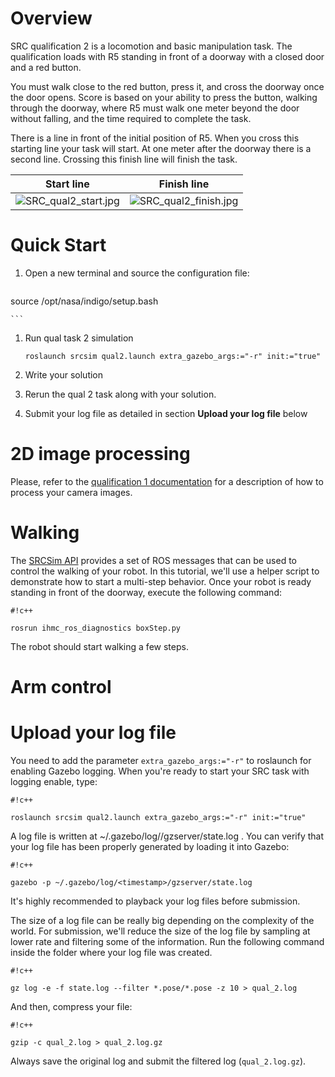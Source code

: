 # Overview

SRC qualification 2 is a locomotion and basic manipulation task. The qualification loads with R5 standing in front of a doorway with a closed door and a red button. 

You must walk close to the red button, press it, and cross the doorway once the door opens. Score is based on your ability to press the button, walking through the doorway, where R5 must walk one meter beyond the door without falling, and the time required to complete the task.

There is a line in front of the initial position of R5. When you cross this starting line your task will start. At one meter after the doorway there is a second line. Crossing this finish line will finish the task.

Start line | Finish line 
-----------|------------
![SRC_qual2_start.jpg](https://bitbucket.org/repo/xEbAAe/images/761926837-SRC_qual2_start.jpg) | ![SRC_qual2_finish.jpg](https://bitbucket.org/repo/xEbAAe/images/3413243251-SRC_qual2_finish.jpg)


# Quick Start

1. Open a new terminal and source the configuration file:

    ```
source /opt/nasa/indigo/setup.bash

    ```

1. Run qual task 2 simulation

    ```
    roslaunch srcsim qual2.launch extra_gazebo_args:="-r" init:="true"
    ```

1. Write your solution

1. Rerun the qual 2 task along with your solution.

1. Submit your log file as detailed in section **Upload your log file** below

# 2D image processing

Please, refer to the [qualification 1 documentation](https://bitbucket.org/osrf/srcsim/wiki/qual_task1) for a description of how to process your camera images.

# Walking

The [SRCSim API](https://bitbucket.org/osrf/srcsim/wiki/api) provides a set of ROS messages that can be used to control the walking of your robot. In this tutorial, we'll use a helper script to demonstrate how to start a multi-step behavior. Once your robot is ready standing in front of the doorway, execute the following command:


```
#!c++

rosrun ihmc_ros_diagnostics boxStep.py
```

The robot should start walking a few steps. 


# Arm control

# Upload your log file

You need to add the parameter `extra_gazebo_args:="-r"` to roslaunch for enabling Gazebo logging. When you're ready to start your SRC task with logging enable, type:


```
#!c++

roslaunch srcsim qual2.launch extra_gazebo_args:="-r" init:="true"
```

A log file is written at ~/.gazebo/log/<timestamp>/gzserver/state.log . You can verify that your log file has been properly generated by loading it into Gazebo:

```
#!c++

gazebo -p ~/.gazebo/log/<timestamp>/gzserver/state.log
```

It's highly recommended to playback your log files before submission.

The size of a log file can be really big depending on the complexity of the world. For submission, we'll reduce the size of the log file by sampling at lower rate and filtering some of the information. Run the following command inside the folder where your log file was created. 


```
#!c++

gz log -e -f state.log --filter *.pose/*.pose -z 10 > qual_2.log
```

And then, compress your file:

```
#!c++

gzip -c qual_2.log > qual_2.log.gz
```

Always save the original log and submit the filtered log (`qual_2.log.gz`).
